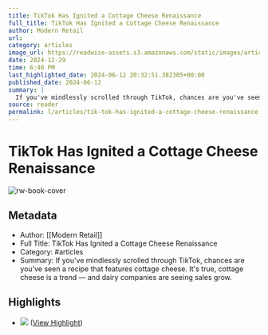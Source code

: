 ```yaml
---
title: TikTok Has Ignited a Cottage Cheese Renaissance
full_title: TikTok Has Ignited a Cottage Cheese Renaissance
author: Modern Retail
url: 
category: articles
image_url: https://readwise-assets.s3.amazonaws.com/static/images/article4.6bc1851654a0.png
date: 2024-12-29
time: 6:40 PM
last_highlighted_date: 2024-06-12 20:32:51.382305+00:00
published_date: 2024-06-12
summary: |
  If you've mindlessly scrolled through TikTok, chances are you've seen a recipe that features cottage cheese. It's true, cottage cheese is a trend — and dairy companies are seeing sales grow.
source: reader
permalink: l/articles/tik-tok-has-ignited-a-cottage-cheese-renaissance
---
```

# TikTok Has Ignited a Cottage Cheese Renaissance

![rw-book-cover](https://readwise-assets.s3.amazonaws.com/static/images/article4.6bc1851654a0.png)

## Metadata
- Author: [[Modern Retail]]
- Full Title: TikTok Has Ignited a Cottage Cheese Renaissance
- Category: #articles
- Summary: If you've mindlessly scrolled through TikTok, chances are you've seen a recipe that features cottage cheese. It's true, cottage cheese is a trend — and dairy companies are seeing sales grow.

## Highlights
- ![](https://imgproxy.readwise.io/?url=http%3A//rs-stripe.digiday.com/stripe/image%3Fcs_email%3Dalessandrodesantis%40nebulab.com%26amp%3Bcs_stripeid%3D19982%26amp%3Bcs_sendid%3D%26amp%3Bcs_offset%3D0%26amp%3Bcs_esp%3Dcampaignmonitor&hash=57d5bf303188fb246f6cd0a7c831c502) ([View Highlight](https://read.readwise.io/read/01j072ef5s1pyx8jbwvhxty0hg))


